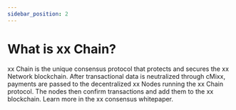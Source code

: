 ```yaml
---
sidebar_position: 2
---
```


# What is xx Chain?

xx Chain is the unique consensus protocol that protects and secures the xx Network blockchain. After transactional data is neutralized through cMixx, payments are passed to the decentralized xx Nodes running the xx Chain protocol. The nodes then confirm transactions and add them to the xx blockchain. Learn more in the xx consensus whitepaper.